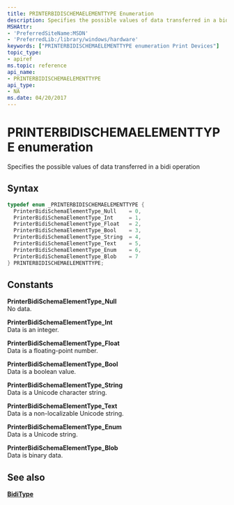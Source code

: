 ```yaml
---
title: PRINTERBIDISCHEMAELEMENTTYPE Enumeration
description: Specifies the possible values of data transferred in a bidi operation.
MSHAttr:
- 'PreferredSiteName:MSDN'
- 'PreferredLib:/library/windows/hardware'
keywords: ["PRINTERBIDISCHEMAELEMENTTYPE enumeration Print Devices"]
topic_type:
- apiref
ms.topic: reference
api_name:
- PRINTERBIDISCHEMAELEMENTTYPE
api_type:
- NA
ms.date: 04/20/2017
---
```


# PRINTERBIDISCHEMAELEMENTTYPE enumeration

Specifies the possible values of data transferred in a bidi operation

## Syntax

```cpp
typedef enum _PRINTERBIDISCHEMAELEMENTTYPE { 
  PrinterBidiSchemaElementType_Null    = 0,
  PrinterBidiSchemaElementType_Int     = 1,
  PrinterBidiSchemaElementType_Float   = 2,
  PrinterBidiSchemaElementType_Bool    = 3,
  PrinterBidiSchemaElementType_String  = 4,
  PrinterBidiSchemaElementType_Text    = 5,
  PrinterBidiSchemaElementType_Enum    = 6,
  PrinterBidiSchemaElementType_Blob    = 7
} PRINTERBIDISCHEMAELEMENTTYPE;
```

## Constants

**PrinterBidiSchemaElementType\_Null**  
No data.

**PrinterBidiSchemaElementType\_Int**  
Data is an integer.

**PrinterBidiSchemaElementType\_Float**  
Data is a floating-point number.

**PrinterBidiSchemaElementType\_Bool**  
Data is a boolean value.

**PrinterBidiSchemaElementType\_String**  
Data is a Unicode character string.

**PrinterBidiSchemaElementType\_Text**  
Data is a non-localizable Unicode string.

**PrinterBidiSchemaElementType\_Enum**  
Data is a Unicode string.

**PrinterBidiSchemaElementType\_Blob**  
Data is binary data.

## See also

[**BidiType**](iprinterbidischemaelement-biditype.md)

